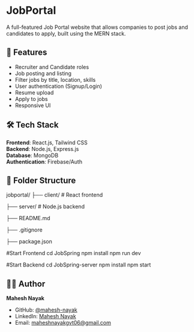 # JobPortal

A full-featured Job Portal website that allows companies to post jobs and candidates to apply, built using the MERN stack.

## 🚀 Features

- Recruiter and Candidate roles
- Job posting and listing
- Filter jobs by title, location, skills
- User authentication (Signup/Login)
- Resume upload
- Apply to jobs
- Responsive UI

## 🛠️ Tech Stack

**Frontend**: React.js, Tailwind CSS  
**Backend**: Node.js, Express.js  
**Database**: MongoDB  
**Authentication**: Firebase/Auth



## 📁 Folder Structure

jobportal/
├── client/ # React frontend

├── server/ # Node.js backend

├── README.md

├── .gitignore

├── package.json



#Start Frontend
cd JobSpring
npm install
npm run dev



#Start Backend
cd JobSpring-server
npm install
npm start


## 🙋‍♂️ Author

**Mahesh Nayak**  
- GitHub: [@mahesh-nayak](https://github.com/mahesh-nayak53)  
- LinkedIn: [Mahesh Nayak](https://www.linkedin.com/in/mahesh-nayak-008159281/)  
- Email: maheshnayakgvt06@gmail.com

